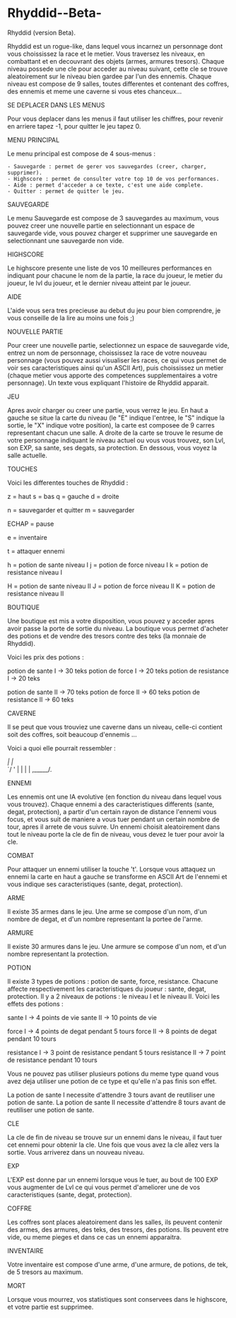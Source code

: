 Rhyddid--Beta-
==============

Rhyddid (version Beta).

Rhyddid est un rogue-like, dans lequel vous incarnez un personnage dont vous 
choississez la race et le metier. Vous traversez les niveaux, en combattant et 
en decouvrant des objets (armes, armures tresors). Chaque niveau possede une cle
pour acceder au niveau suivant, cette cle se trouve aleatoirement sur le niveau 
bien gardee par l'un des ennemis. Chaque niveau est compose de 9 salles, toutes
differentes et contenant des coffres, des ennemis et meme une caverne si vous
etes chanceux...

SE DEPLACER DANS LES MENUS

Pour vous deplacer dans les menus il faut utiliser les chiffres, pour revenir en
arriere tapez -1, pour quitter le jeu tapez 0.

MENU PRINCIPAL

Le menu principal est compose de 4 sous-menus :

	- Sauvegarde : permet de gerer vos sauvegardes (creer, charger, supprimer).
	- Highscore : permet de consulter votre top 10 de vos performances.
	- Aide : permet d'acceder a ce texte, c'est une aide complete.
	- Quitter : permet de quitter le jeu.
	
SAUVEGARDE

Le menu Sauvegarde est compose de 3 sauvegardes au maximum, vous pouvez creer
une nouvelle partie en selectionnant un espace de sauvegarde vide, vous pouvez
charger et supprimer une sauvegarde en selectionnant une sauvegarde non vide.

HIGHSCORE

Le highscore presente une liste de vos 10 meilleures performances en indiquant
pour chacune le nom de la partie, la race du joueur, le metier du joueur, le lvl
du joueur, et le dernier niveau atteint par le joueur.

AIDE

L'aide vous sera tres precieuse au debut du jeu pour bien comprendre, je vous
conseille de la lire au moins une fois ;)

NOUVELLE PARTIE

Pour creer une nouvelle partie, selectionnez un espace de sauvegarde vide,
entrez un nom de personnage, choississez la race de votre nouveau personnage 
(vous pouvez aussi visualiser les races, ce qui vous permet de voir ses
caracteristiques ainsi qu'un ASCII Art), puis choississez un metier (chaque
metier vous apporte des competences supplementaires a votre personnage). Un
texte vous expliquant l'histoire de Rhyddid apparait.

JEU

Apres avoir charger ou creer une partie, vous verrez le jeu. En haut a gauche se
situe la carte du niveau (le "E" indique l'entree, le "S" indique la sortie, le
"X" indique votre position), la carte est composee de 9 carres representant
chacun une salle. A droite de la carte se trouve le resume de votre personnage
indiquant le niveau actuel ou vous vous trouvez, son Lvl, son EXP, sa sante,
ses degats, sa protection. En dessous, vous voyez la salle actuelle.

TOUCHES

Voici les differentes touches de Rhyddid :

z = haut
s = bas
q = gauche
d = droite

n = sauvegarder et quitter
m = sauvegarder

ECHAP = pause

e = inventaire

t = attaquer ennemi

h = potion de sante niveau I
j = potion de force niveau I
k = potion de resistance niveau I

H = potion de sante niveau II
J = potion de force niveau II
K = potion de resistance niveau II

BOUTIQUE

Une boutique est mis a votre disposition, vous pouvez y acceder apres avoir
passe la porte de sortie du niveau. La boutique vous permet d'acheter des
potions et de vendre des tresors contre des teks (la monnaie de Rhyddid).

Voici les prix des potions :

potion de sante I -> 30 teks
potion de force I -> 20 teks
potion de resistance I -> 20 teks

potion de sante II -> 70 teks
potion de force II -> 60 teks
potion de resistance II -> 60 teks

CAVERNE

Il se peut que vous trouviez une caverne dans un niveau, celle-ci contient
soit des coffres, soit beaucoup d'ennemis ...

Voici a quoi elle pourrait ressembler :

   _| |_  
 `/     \'
  |     | 
  |     | 
 ,\_____/.

ENNEMI

Les ennemis ont une IA evolutive (en fonction du niveau dans lequel vous vous
trouvez). Chaque ennemi a des caracteristiques differents (sante, degat, 
protection), a partir d'un certain rayon de distance l'ennemi vous focus, et
vous suit de maniere a vous tuer pendant un certain nombre de tour, apres il
arrete de vous suivre. Un ennemi choisit aleatoirement dans tout le niveau porte
la cle de fin de niveau, vous devez le tuer pour avoir la cle.

COMBAT

Pour attaquer un ennemi utiliser la touche 't'. Lorsque vous attaquez un ennemi
la carte en haut a gauche se transforme en ASCII Art de l'ennemi et vous indique
ses caracteristiques (sante, degat, protection).

ARME

Il existe 35 armes dans le jeu. Une arme se compose d'un nom, d'un nombre de
degat, et d'un nombre representant la portee de l'arme.

ARMURE

Il existe 30 armures dans le jeu. Une armure se compose d'un nom, et d'un nombre 
representant la protection.

POTION

Il existe 3 types de potions : potion de sante, force, resistance. Chacune
affecte respectivement les caracteristiques du joueur : sante, degat, protection.
Il y a 2 niveaux de potions : le niveau I et le niveau II. Voici les effets des
potions :

sante I -> 4 points de vie
sante II -> 10 points de vie

force I -> 4 points de degat pendant 5 tours
force II -> 8 points de degat pendant 10 tours

resistance I -> 3 point de resistance pendant 5 tours
resistance II -> 7 point de resistance pendant 10 tours

Vous ne pouvez pas utiliser plusieurs potions du meme type quand vous avez deja
utiliser une potion de ce type et qu'elle n'a pas finis son effet.

La potion de sante I necessite d'attendre 3 tours avant de reutiliser une potion
de sante. La potion de sante II necessite d'attendre 8 tours avant de reutiliser
une potion de sante.

CLE

La cle de fin de niveau se trouve sur un ennemi dans le niveau, il faut tuer cet
ennemi pour obtenir la cle. Une fois que vous avez la cle allez vers la sortie.
Vous arriverez dans un nouveau niveau.

EXP

L'EXP est donne par un ennemi lorsque vous le tuer, au bout de 100 EXP vous
augmenter de Lvl ce qui vous permet d'ameliorer une de vos caracteristiques
(sante, degat, protection).

COFFRE

Les coffres sont places aleatoirement dans les salles, ils peuvent contenir des
armes, des armures, des teks, des tresors, des potions. Ils peuvent etre vide, 
ou meme pieges et dans ce cas un ennemi apparaitra.

INVENTAIRE

Votre inventaire est compose d'une arme, d'une armure, de potions, de tek, de 5 
tresors au maximum.

MORT

Lorsque vous mourrez, vos statistiques sont conservees dans le highscore, et
votre partie est supprimee.


